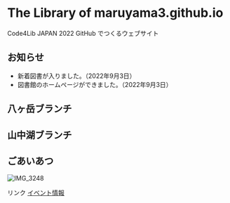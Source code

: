 # The Library of maruyama3.github.io

Code4Lib JAPAN 2022 GitHub でつくるウェブサイト

## お知らせ

- 新着図書が入りました。（2022年9月3日）
- 図書館のホームページができました。（2022年9月3日）

## 八ヶ岳ブランチ

## 山中湖ブランチ

## ごあいあつ
![IMG_3248](https://user-images.githubusercontent.com/424224/188251800-e7febe34-d2fb-4535-a9c9-e32d2c8e7f8c.JPG)

リンク
[イベント情報](https://maruyama3.github.io/event)
